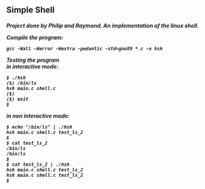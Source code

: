 ## Simple Shell
<h5>Project done by Philip and Raymond. An implementation of the linux shell.

Compile the program: 
```
gcc -Wall -Werror -Wextra -pedantic -std=gnu89 *.c -o hsh

```
Testing the program
<br>
in interactive mode:
```
$ ./hsh
($) /bin/ls
hsh main.c shell.c
($)
($) exit
$
```
in non interactive mode:
```
$ echo "/bin/ls" | ./hsh
hsh main.c shell.c test_ls_2
$
$ cat test_ls_2
/bin/ls
/bin/ls
$
$ cat test_ls_2 | ./hsh
hsh main.c shell.c test_ls_2
hsh main.c shell.c test_ls_2
$
```
</h5>
